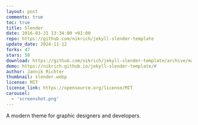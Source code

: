 ```yaml
---
layout: post
comments: true
toc: true
title: Slender
date: 2016-03-31 13:34:00 +01:00
repo: https://github.com/nikrich/jekyll-slender-template
update_date: 2024-11-12
forks: 47
stars: 50
download: https://github.com/nikrich/jekyll-slender-template/archive/master.zip
demo: https://nikrich.github.io/jekyll-slender-template/#
author: Jannik Richter
thumbnail: slender.webp
license: MIT
license_link: https://opensource.org/license/MIT
carousel:
  - 'screenshot.png'
---
```


A modern theme for graphic designers and developers.

